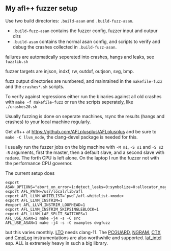 My afl++ fuzzer setup
---------------------

Use two build directories: `.build-asan` and `.build-fuzz-asan`.

* `.build-fuzz-asan` contains the fuzzer config, fuzzer input and outpur dirs
* `.build-asan` contains the normal asan config, and scripts to verify and
   debug the crashes collected in `.build-fuzz-asan`.

failures are automatically seperated into crashes, hangs and leaks,
see `fuzzlib.sh`

fuzzer targets are injson, indxf, rw, outdxf, outjson, svg, bmp.

fuzz output directories are numbered, and mainrained in the
`makefile-fuzz` and the `crashes*.sh` scripts.

To verify against regressions either run the binaries against all old
crashes with `make -f makefile-fuzz` or run the scripts seperately,
like `./crashes20.sh`

Usually fuzzing is done on seperate machines, rsync the results (hangs
and crashes) to your local machine regularly.

Get afl++ at https://github.com/AFLplusplus/AFLplusplus
and be sure to `make -C llvm_mode`, the clang-devel package is needed for this.

I usually run the fuzzer jobs on the big machine with `-M m1`, `-S s1`
and `-S s2 -R` arguments, first the master, then a default slave, and a
second slave with radare. The forth CPU is left alone.
On the laptop I run the fuzzer not with the performance CPU governor.

The current setup does
```
export ASAN_OPTIONS="abort_on_error=1:detect_leaks=0:symbolize=0:allocator_may_return_null=1"
export AFL_PATH=/usr/local/lib/afl
export AFL_LLVM_WHITELIST=`pwd`/afl-whitelist-<mode>
export AFL_LLVM_INSTRIM=1
#export AFL_LLVM_INSTRIM_LOOPHEAD=1
export AFL_LLVM_INSTRIM_SKIPSINGLEBLOCK=1
export AFL_LLVM_LAF_SPLIT_SWITCHES=1
AFL_USE_ASAN=1 make -j4 -s -C src
AFL_USE_ASAN=1 make -j4 -s -C examples dwgfuzz
```
but this varies monthly. 
[LTO](https://github.com/AFLplusplus/AFLplusplus/blob/stable/llvm_mode/README.lto.md) needs clang-11.
The [PCGUARD](), [NGRAM](https://github.com/AFLplusplus/AFLplusplus/blob/stable/llvm_mode/README.ngram.md), [CTX](https://github.com/AFLplusplus/AFLplusplus/blob/stable/llvm_mode/README.ctx.md) and [CmpLog](https://github.com/AFLplusplus/AFLplusplus/blob/stable/llvm_mode/README.cmplog.md) instrumentations are also worthwhile and supported.
[laf_intel](https://github.com/AFLplusplus/AFLplusplus/blob/stable/llvm_mode/README.laf-intel.md)
esp. ALL is extremely heavy in such a big library.
